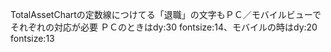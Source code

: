 TotalAssetChartの定数線につけてる「退職」の文字もＰＣ／モバイルビューでそれぞれの対応が必要
ＰＣのときはdy:30 fontsize:14、モバイルの時はdy:20 fontsize:13
